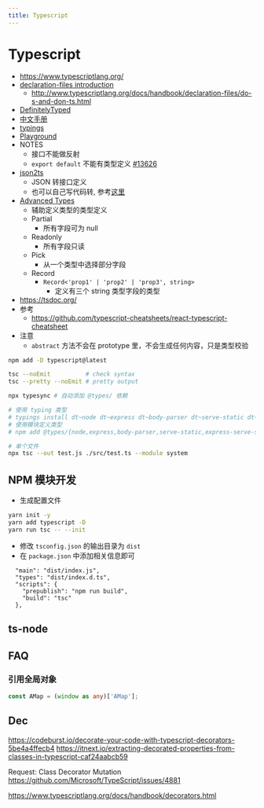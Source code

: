 ```yaml
---
title: Typescript
---
```


# Typescript

- https://www.typescriptlang.org/
- [declaration-files introduction](https://www.typescriptlang.org/docs/handbook/declaration-files/introduction.html)
  - http://www.typescriptlang.org/docs/handbook/declaration-files/do-s-and-don-ts.html
- [DefinitelyTyped](https://github.com/DefinitelyTyped/DefinitelyTyped)
- [中文手册](https://zhongsp.gitbooks.io/typescript-handbook)
- [typings](https://github.com/typings/typings)
- [Playground](https://www.typescriptlang.org/play)
- NOTES
  - 接口不能做反射
  - `export default` 不能有类型定义 [#13626](https://github.com/Microsoft/TypeScript/issues/13626)
- [json2ts](http://json2ts.com/)
  - JSON 转接口定义
  - 也可以自己写代码转, 参考[这里](https://stackoverflow.com/a/41071619/1870054)
- [Advanced Types](https://www.typescriptlang.org/docs/handbook/advanced-types.html)
  - 辅助定义类型的类型定义
  - Partial
    - 所有字段可为 null
  - Readonly
    - 所有字段只读
  - Pick
    - 从一个类型中选择部分字段
  - Record
    - `Record<'prop1' | 'prop2' | 'prop3', string>`
      - 定义有三个 string 类型字段的类型
- https://tsdoc.org/
- 参考
  - https://github.com/typescript-cheatsheets/react-typescript-cheatsheet
- 注意
  - `abstract` 方法不会在 prototype 里，不会生成任何内容，只是类型校验

```bash
npm add -D typescript@latest

tsc --noEmit          # check syntax
tsc --pretty --noEmit # pretty output

npx typesync # 自动添加 @types/ 依赖

# 使用 typing 类型
# typings install dt~node dt~express dt~body-parser dt~serve-static dt~express-serve-static-core dt~mime --global
# 使用模块定义类型
# npm add @types/{node,express,body-parser,serve-static,express-serve-static-core,mime}

# 单个文件
npx tsc --out test.js ./src/test.ts --module system
```

## NPM 模块开发

- 生成配置文件

```bash
yarn init -y
yarn add typescript -D
yarn run tsc -- --init
```

- 修改 `tsconfig.json` 的输出目录为 `dist`
- 在 `package.json` 中添加相关信息即可

```
  "main": "dist/index.js",
  "types": "dist/index.d.ts",
  "scripts": {
    "prepublish": "npm run build",
    "build": "tsc"
  },
```

## ts-node

## FAQ

### 引用全局对象

```typescript
const AMap = (window as any)['AMap'];
```

## Dec

https://codeburst.io/decorate-your-code-with-typescript-decorators-5be4a4ffecb4
https://itnext.io/extracting-decorated-properties-from-classes-in-typescript-caf24aabcb59

Request: Class Decorator Mutation
https://github.com/Microsoft/TypeScript/issues/4881

https://www.typescriptlang.org/docs/handbook/decorators.html
